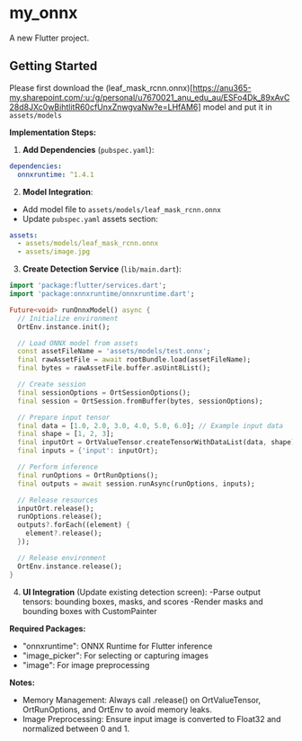 # my_onnx

A new Flutter project.

## Getting Started
Please first download the (leaf_mask_rcnn.onnx)[https://anu365-my.sharepoint.com/:u:/g/personal/u7670021_anu_edu_au/ESFo4Dk_89xAvC28d8JXc0wBihtlitR60cfUnxZnwgvaNw?e=LHfAM6] model and put it in `assets/models`

**Implementation Steps:**

1. **Add Dependencies** (`pubspec.yaml`):
```yaml
dependencies:
  onnxruntime: ^1.4.1
```

2. **Model Integration**:
- Add model file to `assets/models/leaf_mask_rcnn.onnx`
- Update `pubspec.yaml` assets section:
```yaml
assets:
  - assets/models/leaf_mask_rcnn.onnx
  - assets/image.jpg
```

3. **Create Detection Service** (`lib/main.dart`):
```dart
import 'package:flutter/services.dart';
import 'package:onnxruntime/onnxruntime.dart';

Future<void> runOnnxModel() async {
  // Initialize environment
  OrtEnv.instance.init();

  // Load ONNX model from assets
  const assetFileName = 'assets/models/test.onnx';
  final rawAssetFile = await rootBundle.load(assetFileName);
  final bytes = rawAssetFile.buffer.asUint8List();

  // Create session
  final sessionOptions = OrtSessionOptions();
  final session = OrtSession.fromBuffer(bytes, sessionOptions);

  // Prepare input tensor
  final data = [1.0, 2.0, 3.0, 4.0, 5.0, 6.0]; // Example input data
  final shape = [1, 2, 3];
  final inputOrt = OrtValueTensor.createTensorWithDataList(data, shape);
  final inputs = {'input': inputOrt};

  // Perform inference
  final runOptions = OrtRunOptions();
  final outputs = await session.runAsync(runOptions, inputs);

  // Release resources
  inputOrt.release();
  runOptions.release();
  outputs?.forEach((element) {
    element?.release();
  });

  // Release environment
  OrtEnv.instance.release();
}
```
4. **UI Integration** (Update existing detection screen):
-Parse output tensors: bounding boxes, masks, and scores
-Render masks and bounding boxes with CustomPainter

**Required Packages:**
- "onnxruntime": ONNX Runtime for Flutter inference
- "image_picker": For selecting or capturing images
- "image": For image preprocessing


**Notes:**
- Memory Management: Always call .release() on OrtValueTensor, OrtRunOptions, and OrtEnv to avoid memory leaks.
- Image Preprocessing: Ensure input image is converted to Float32 and normalized between 0 and 1.
